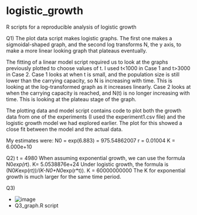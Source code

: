 # logistic_growth
R scripts for a reproducible analysis of logistic growth

Q1)
The plot data script makes logistic graphs. The first one makes a sigmoidal-shaped graph, and the second log transforms N, the y axis, to make a more linear 
looking graph that plateaus eventually.

The fitting of a linear model script required us to look at the graphs previously plotted to choose values of t. I used t<1000 in Case 1 and t>3000 in Case 2. Case 1 looks at when t is small, and the population size is still lower than the carrying capacity, so N is increasing with time. This is looking at the log-transformed graph as it increases linearly. Case 2 looks at when the carrying capacity is reached, and N(t) is no longer increasing with time. This is looking at the plateau stage of the graph.

The plotting data and model script contains code to plot both the growth data from one of the experiments (I used the experiment1.csv file) and the logistic growth model we had explored earlier. The plot for this showed a close fit between the model and the actual data.
 
 My estimates were:
 N0 = exp(6.883) = 975.54862007
 r = 0.01004
 K = 6.000e+10

Q2)
t =  4980
When assuming exponential growth, we can use the formula N0*exp(r*t). K= 5.0538876e+24
Under logistic growth, the formula is (N0*K*exp(r*t))/(K-N0+N0*exp(r*t)). K = 60000000000
The K for exponential growth is much larger for the same time period. 

Q3)
- ![image](https://github.com/miffynijntje/logistic_growth/assets/150163921/8671fd7f-1828-411b-abf7-5543d0551cf1)
-  Q3_graph.R script 


